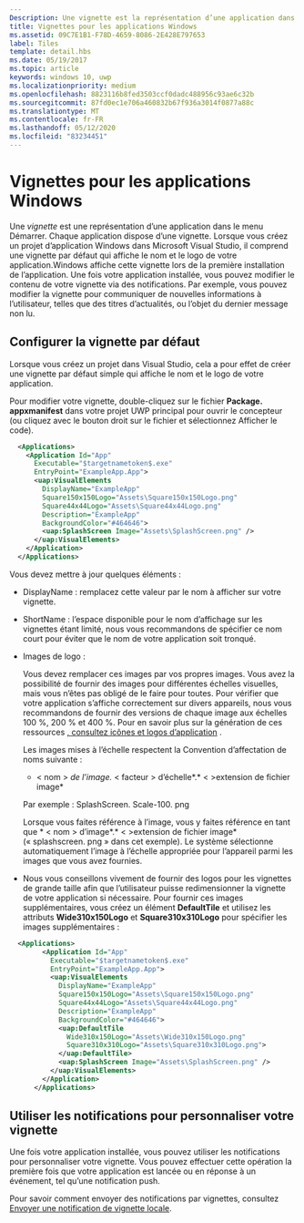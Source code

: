 ```yaml
---
Description: Une vignette est la représentation d’une application dans le menu Démarrer. Chaque application dispose d’une vignette. Lorsque vous créez un projet d’application Windows dans Microsoft Visual Studio, il comprend une vignette par défaut qui affiche le nom et le logo de votre application.
title: Vignettes pour les applications Windows
ms.assetid: 09C7E1B1-F78D-4659-8086-2E428E797653
label: Tiles
template: detail.hbs
ms.date: 05/19/2017
ms.topic: article
keywords: windows 10, uwp
ms.localizationpriority: medium
ms.openlocfilehash: 8823116b8fed3503ccf0dadc488956c93ae6c32b
ms.sourcegitcommit: 87fd0ec1e706a460832b67f936a3014f0877a88c
ms.translationtype: MT
ms.contentlocale: fr-FR
ms.lasthandoff: 05/12/2020
ms.locfileid: "83234451"
---
```

# <a name="tiles-for-windows-apps"></a>Vignettes pour les applications Windows

 

Une *vignette* est une représentation d’une application dans le menu Démarrer. Chaque application dispose d’une vignette. Lorsque vous créez un projet d’application Windows dans Microsoft Visual Studio, il comprend une vignette par défaut qui affiche le nom et le logo de votre application.Windows affiche cette vignette lors de la première installation de l’application. Une fois votre application installée, vous pouvez modifier le contenu de votre vignette via des notifications. Par exemple, vous pouvez modifier la vignette pour communiquer de nouvelles informations à l’utilisateur, telles que des titres d’actualités, ou l’objet du dernier message non lu.

## <a name="configure-the-default-tile"></a>Configurer la vignette par défaut


Lorsque vous créez un projet dans Visual Studio, cela a pour effet de créer une vignette par défaut simple qui affiche le nom et le logo de votre application.

Pour modifier votre vignette, double-cliquez sur le fichier **Package. appxmanifest** dans votre projet UWP principal pour ouvrir le concepteur (ou cliquez avec le bouton droit sur le fichier et sélectionnez Afficher le code).

```XML
  <Applications>
    <Application Id="App"
      Executable="$targetnametoken$.exe"
      EntryPoint="ExampleApp.App">
      <uap:VisualElements
        DisplayName="ExampleApp"
        Square150x150Logo="Assets\Square150x150Logo.png"
        Square44x44Logo="Assets\Square44x44Logo.png"
        Description="ExampleApp"
        BackgroundColor="#464646">
        <uap:SplashScreen Image="Assets\SplashScreen.png" />
      </uap:VisualElements>
    </Application>
  </Applications>
```

Vous devez mettre à jour quelques éléments :

-   DisplayName : remplacez cette valeur par le nom à afficher sur votre vignette.
-   ShortName : l’espace disponible pour le nom d’affichage sur les vignettes étant limité, nous vous recommandons de spécifier ce nom court pour éviter que le nom de votre application soit tronqué.
-   Images de logo :

    Vous devez remplacer ces images par vos propres images. Vous avez la possibilité de fournir des images pour différentes échelles visuelles, mais vous n’êtes pas obligé de le faire pour toutes. Pour vérifier que votre application s’affiche correctement sur divers appareils, nous vous recommandons de fournir des versions de chaque image aux échelles 100 %, 200 % et 400 %. Pour en savoir plus sur la génération de ces ressources [, consultez icônes et logos d’application](/windows/uwp/design/style/app-icons-and-logos) .

    Les images mises à l’échelle respectent la Convention d’affectation de noms suivante :
    
    * &lt; nom &gt; *de l’image.* &lt; facteur &gt; d’échelle*.* &lt; &gt;extension de fichier image* 

    Par exemple : SplashScreen. Scale-100. png

    Lorsque vous faites référence à l’image, vous y faites référence en tant que * &lt; nom &gt; d’image*.* &lt; &gt;extension de fichier image* (« splashscreen. png » dans cet exemple). Le système sélectionne automatiquement l’image à l’échelle appropriée pour l’appareil parmi les images que vous avez fournies.

-   Nous vous conseillons vivement de fournir des logos pour les vignettes de grande taille afin que l’utilisateur puisse redimensionner la vignette de votre application si nécessaire. Pour fournir ces images supplémentaires, vous créez un élément **DefaultTile** et utilisez les attributs **Wide310x150Logo** et **Square310x310Logo** pour spécifier les images supplémentaires :
```    XML
  <Applications>
        <Application Id="App"
          Executable="$targetnametoken$.exe"
          EntryPoint="ExampleApp.App">
          <uap:VisualElements
            DisplayName="ExampleApp"
            Square150x150Logo="Assets\Square150x150Logo.png"
            Square44x44Logo="Assets\Square44x44Logo.png"
            Description="ExampleApp"
            BackgroundColor="#464646">
            <uap:DefaultTile
              Wide310x150Logo="Assets\Wide310x150Logo.png"
              Square310x310Logo="Assets\Square310x310Logo.png">
            </uap:DefaultTile>
            <uap:SplashScreen Image="Assets\SplashScreen.png" />
          </uap:VisualElements>
        </Application>
      </Applications>
```

## <a name="use-notifications-to-customize-your-tile"></a>Utiliser les notifications pour personnaliser votre vignette


Une fois votre application installée, vous pouvez utiliser les notifications pour personnaliser votre vignette. Vous pouvez effectuer cette opération la première fois que votre application est lancée ou en réponse à un événement, tel qu’une notification push.

Pour savoir comment envoyer des notifications par vignettes, consultez [Envoyer une notification de vignette locale](sending-a-local-tile-notification.md).
